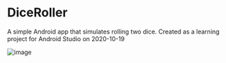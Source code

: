 # DiceRoller
A simple Android app that simulates rolling two dice. Created as a learning project for Android Studio on 2020-10-19

![image](https://user-images.githubusercontent.com/73123760/233957703-9e78a208-a69a-49ae-84e9-e9d4fe08734f.png)
